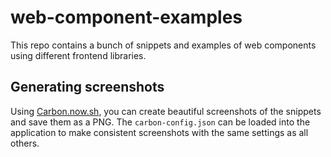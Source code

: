 # web-component-examples

This repo contains a bunch of snippets and examples of web components
using different frontend libraries.

## Generating screenshots

Using [Carbon.now.sh](https://carbon.now.sh/), you can create beautiful
screenshots of the snippets and save them as a PNG. The
`carbon-config.json` can be loaded into the application to make
consistent screenshots with the same settings as all others.
